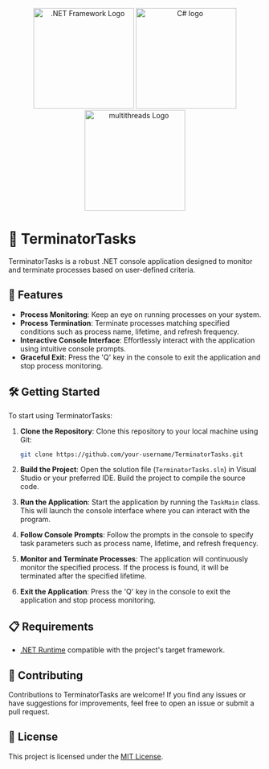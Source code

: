 <p align="center">
  <img src="https://external-content.duckduckgo.com/iu/?u=https%3A%2F%2Fmiro.medium.com%2Fv2%2Fresize%3Afit%3A1200%2F1*2jOYMim7RdeyGWJXu4dU2w.png&f=1&nofb=1&ipt=8affaaa1fa4d2c636d761d3cf0a59e3524f7a439f3d9adcd5c8e8b2fa3c13fe6&ipo=images" alt=".NET Framework Logo" width="200" />
  <img src="https://miro.medium.com/v2/resize:fit:1358/1*w0u2TZpEp3WfKMrlL5jTSw.png" alt="C# logo" width="200"/>
  <img src="https://media.istockphoto.com/id/961061528/ro/vector/pictogram%C4%83-multithreading.jpg?s=612x612&w=0&k=20&c=-bxL9q0day3yywvPIy-5Ida-_vZFKtd95OKFgoLlO80=" alt="multithreads Logo" width="200" />
  
  
</p>

# 🤖 TerminatorTasks

TerminatorTasks is a robust .NET console application designed to monitor and terminate processes based on user-defined criteria.

## 🚀 Features

- **Process Monitoring**: Keep an eye on running processes on your system.
- **Process Termination**: Terminate processes matching specified conditions such as process name, lifetime, and refresh frequency.
- **Interactive Console Interface**: Effortlessly interact with the application using intuitive console prompts.
- **Graceful Exit**: Press the 'Q' key in the console to exit the application and stop process monitoring.

## 🛠️ Getting Started

To start using TerminatorTasks:

1. **Clone the Repository**: Clone this repository to your local machine using Git:

    ```bash
    git clone https://github.com/your-username/TerminatorTasks.git
    ```

2. **Build the Project**: Open the solution file (`TerminatorTasks.sln`) in Visual Studio or your preferred IDE. Build the project to compile the source code.

3. **Run the Application**: Start the application by running the `TaskMain` class. This will launch the console interface where you can interact with the program.

4. **Follow Console Prompts**: Follow the prompts in the console to specify task parameters such as process name, lifetime, and refresh frequency.

5. **Monitor and Terminate Processes**: The application will continuously monitor the specified process. If the process is found, it will be terminated after the specified lifetime.

6. **Exit the Application**: Press the 'Q' key in the console to exit the application and stop process monitoring.

## 📋 Requirements

- [.NET Runtime](https://dotnet.microsoft.com/download) compatible with the project's target framework.

## 🤝 Contributing

Contributions to TerminatorTasks are welcome! If you find any issues or have suggestions for improvements, feel free to open an issue or submit a pull request.

## 📄 License

This project is licensed under the [MIT License](LICENSE).
